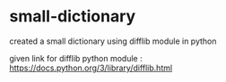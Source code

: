 # small-dictionary
created a small dictionary using difflib module in python

given link for difflib python module : https://docs.python.org/3/library/difflib.html
